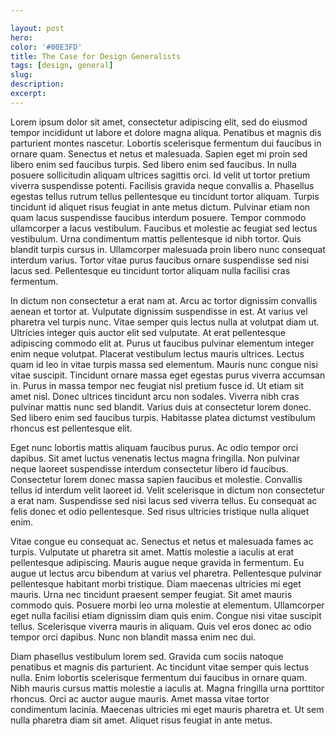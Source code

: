 ```yaml
---

layout: post
hero:
color: '#00E3FD'
title: The Case for Design Generalists
tags: [design, general]
slug:
description:
excerpt:
---
```

Lorem ipsum dolor sit amet, consectetur adipiscing elit, sed do eiusmod tempor incididunt ut labore et dolore magna aliqua. Penatibus et magnis dis parturient montes nascetur. Lobortis scelerisque fermentum dui faucibus in ornare quam. Senectus et netus et malesuada. Sapien eget mi proin sed libero enim sed faucibus turpis. Sed libero enim sed faucibus. In nulla posuere sollicitudin aliquam ultrices sagittis orci. Id velit ut tortor pretium viverra suspendisse potenti. Facilisis gravida neque convallis a. Phasellus egestas tellus rutrum tellus pellentesque eu tincidunt tortor aliquam. Turpis tincidunt id aliquet risus feugiat in ante metus dictum. Pulvinar etiam non quam lacus suspendisse faucibus interdum posuere. Tempor commodo ullamcorper a lacus vestibulum. Faucibus et molestie ac feugiat sed lectus vestibulum. Urna condimentum mattis pellentesque id nibh tortor. Quis blandit turpis cursus in. Ullamcorper malesuada proin libero nunc consequat interdum varius. Tortor vitae purus faucibus ornare suspendisse sed nisi lacus sed. Pellentesque eu tincidunt tortor aliquam nulla facilisi cras fermentum.

In dictum non consectetur a erat nam at. Arcu ac tortor dignissim convallis aenean et tortor at. Vulputate dignissim suspendisse in est. At varius vel pharetra vel turpis nunc. Vitae semper quis lectus nulla at volutpat diam ut. Ultricies integer quis auctor elit sed vulputate. At erat pellentesque adipiscing commodo elit at. Purus ut faucibus pulvinar elementum integer enim neque volutpat. Placerat vestibulum lectus mauris ultrices. Lectus quam id leo in vitae turpis massa sed elementum. Mauris nunc congue nisi vitae suscipit. Tincidunt ornare massa eget egestas purus viverra accumsan in. Purus in massa tempor nec feugiat nisl pretium fusce id. Ut etiam sit amet nisl. Donec ultrices tincidunt arcu non sodales. Viverra nibh cras pulvinar mattis nunc sed blandit. Varius duis at consectetur lorem donec. Sed libero enim sed faucibus turpis. Habitasse platea dictumst vestibulum rhoncus est pellentesque elit.

Eget nunc lobortis mattis aliquam faucibus purus. Ac odio tempor orci dapibus. Sit amet luctus venenatis lectus magna fringilla. Non pulvinar neque laoreet suspendisse interdum consectetur libero id faucibus. Consectetur lorem donec massa sapien faucibus et molestie. Convallis tellus id interdum velit laoreet id. Velit scelerisque in dictum non consectetur a erat nam. Suspendisse sed nisi lacus sed viverra tellus. Eu consequat ac felis donec et odio pellentesque. Sed risus ultricies tristique nulla aliquet enim.

Vitae congue eu consequat ac. Senectus et netus et malesuada fames ac turpis. Vulputate ut pharetra sit amet. Mattis molestie a iaculis at erat pellentesque adipiscing. Mauris augue neque gravida in fermentum. Eu augue ut lectus arcu bibendum at varius vel pharetra. Pellentesque pulvinar pellentesque habitant morbi tristique. Diam maecenas ultricies mi eget mauris. Urna nec tincidunt praesent semper feugiat. Sit amet mauris commodo quis. Posuere morbi leo urna molestie at elementum. Ullamcorper eget nulla facilisi etiam dignissim diam quis enim. Congue nisi vitae suscipit tellus. Scelerisque viverra mauris in aliquam. Quis vel eros donec ac odio tempor orci dapibus. Nunc non blandit massa enim nec dui.

Diam phasellus vestibulum lorem sed. Gravida cum sociis natoque penatibus et magnis dis parturient. Ac tincidunt vitae semper quis lectus nulla. Enim lobortis scelerisque fermentum dui faucibus in ornare quam. Nibh mauris cursus mattis molestie a iaculis at. Magna fringilla urna porttitor rhoncus. Orci ac auctor augue mauris. Amet massa vitae tortor condimentum lacinia. Maecenas ultricies mi eget mauris pharetra et. Ut sem nulla pharetra diam sit amet. Aliquet risus feugiat in ante metus.
